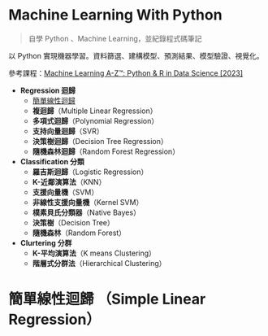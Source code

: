 # Machine Learning With Python

> 自學 Python 、Machine Learning，並紀錄程式碼筆記

以 Python 實現機器學習。資料篩選、建構模型、預測結果、模型驗證、視覺化。

參考課程：[Machine Learning A-Z™: Python & R in Data Science [2023]](https://www.udemy.com/course/machinelearning/)

- **Regression 迴歸**
  - [簡單線性迴歸](#-簡單線性迴歸)
  - **複迴歸**（Multiple Linear Regression）
  - **多項式迴歸**（Polynomial Regression）
  - **支持向量迴歸**（SVR）
  - **決策樹迴歸**（Decision Tree Regression）
  - **隨機森林迴歸**（Random Forest Regression）
- **Classification 分類**
  - **羅吉斯迴歸**（Logistic Regression）
  - **K-近鄰演算法**（KNN）
  - **支援向量機**（SVM）
  - **非線性支援向量機**（Kernel SVM）
  - **樸素貝氏分類器**（Native Bayes）
  - **決策樹**（Decision Tree）
  - **隨機森林**（Random Forest）
- **Clurtering 分群**
  - **K-平均演算法**（K means Clustering）
  - **階層式分群法**（Hierarchical Clustering）

# 簡單線性迴歸 （Simple Linear Regression）
